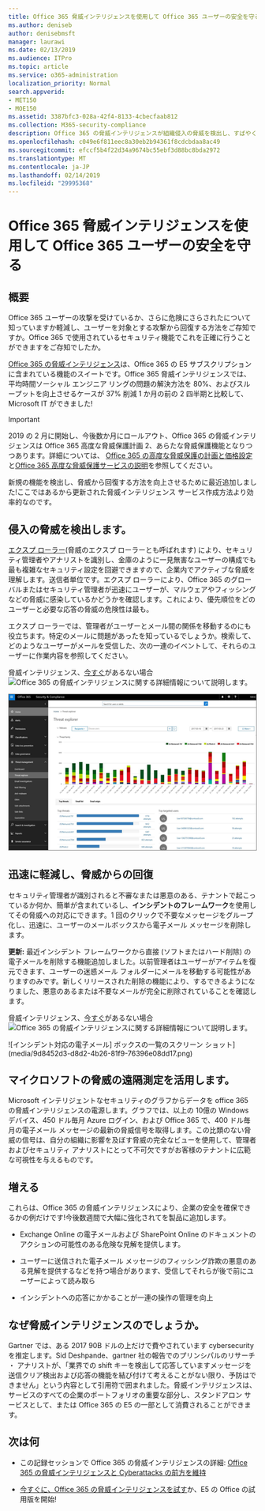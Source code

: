 ```yaml
---
title: Office 365 脅威インテリジェンスを使用して Office 365 ユーザーの安全を守る
ms.author: deniseb
author: denisebmsft
manager: laurawi
ms.date: 02/13/2019
ms.audience: ITPro
ms.topic: article
ms.service: o365-administration
localization_priority: Normal
search.appverid:
- MET150
- MOE150
ms.assetid: 3387bfc3-028a-42f4-8133-4cbecfaab812
ms.collection: M365-security-compliance
description: Office 365 の脅威インテリジェンスが組織侵入の脅威を検出し、すばやくを軽減し、脅威から回復を支援する方法について説明します。
ms.openlocfilehash: c049e6f811eec8a30eb2b94361f8cdcbdaa8ac49
ms.sourcegitcommit: efccf5b4f22d34a9674bc55ebf3d88bc8bda2972
ms.translationtype: MT
ms.contentlocale: ja-JP
ms.lasthandoff: 02/14/2019
ms.locfileid: "29995368"
---
```

# <a name="keep-your-office-365-users-safe-with-office-365-threat-intelligence"></a>Office 365 脅威インテリジェンスを使用して Office 365 ユーザーの安全を守る

## <a name="overview"></a>概要

Office 365 ユーザーの攻撃を受けているか、さらに危険にさらされたについて知っていますか軽減し、ユーザーを対象とする攻撃から回復する方法をご存知ですか。Office 365 で使用されているセキュリティ機能でこれを正確に行うことができますをご存知でしたか。 
  
[Office 365 の脅威インテリジェンス](office-365-ti.md)は、Office 365 の E5 サブスクリプションに含まれている機能のスイートです。Office 365 脅威インテリジェンスでは、平均時間ソーシャル エンジニア リングの問題の解決方法を 80%、およびスループットを向上させるケースが 37% 削減 1 か月の前の 2 四半期と比較して、Microsoft IT ができました! 

> [!IMPORTANT]
> 2019 の 2 月に開始し、今後数か月にロールアウト、Office 365 の脅威インテリジェンスは Office 365 高度な脅威保護計画 2、あらたな脅威保護機能となりつつあります。詳細については、 [Office 365 の高度な脅威保護の計画と価格設定](https://products.office.com/exchange/advance-threat-protection)と[Office 365 高度な脅威保護サービスの説明](https://docs.microsoft.com/office365/servicedescriptions/office-365-advanced-threat-protection-service-description)を参照してください。
  
新規の機能を検出し、脅威から回復する方法を向上させるために最近追加しました!ここではあるから更新された脅威インテリジェンス サービス作成方法より効率的なのです。
  
## <a name="detect-intrusions-and-threats"></a>侵入の脅威を検出します。

[エクスプ ローラー](use-explorer-in-security-and-compliance.md)(脅威のエクスプ ローラーとも呼ばれます) により、セキュリティ管理者やアナリストを識別し、金庫のように一見無害なユーザーの構成でも最も複雑なセキュリティ設定を回避できますので、企業内でアクティブな脅威を理解します。送信者単位です。エクスプ ローラーにより、Office 365 のグローバルまたはセキュリティ管理者が迅速にユーザーが、マルウェアやフィッシングなどの脅威に感染しているかどうかを確認します。これにより、優先順位をどのユーザーと必要な応答の脅威の危険性は最も。 
  
エクスプ ローラーでは、管理者がユーザーとメール間の関係を移動するのにも役立ちます。特定のメールに問題があったを知っているでしょうか。検索して、どのようなユーザーがメールを受信した、次の一連のイベントして、それらのユーザーに作業内容を参照してください。

脅威インテリジェンス、[今すぐ](https://aka.ms/tryo365threatintel3)があるない場合![Office 365 の脅威インテリジェンスに関する詳細情報について説明](https://aka.ms/readmoreabouto365threatintel)します。
  
![マルウェア ファミリによって色分けされている、Office 365 で脅威のエクスプ ローラーのスクリーン ショット](media/591338dd-252a-437d-b5f2-87aa42e74b0c.png)
  
## <a name="quickly-mitigate-and-recover-from-threats"></a>迅速に軽減し、脅威からの回復

セキュリティ管理者が識別されると不審なまたは悪意のある、テナントで起こっているか何か、簡単が含まれているし、**インシデントのフレームワーク**を使用してその脅威への対応にできます。1 回のクリックで不要なメッセージをグループ化し、迅速に、ユーザーのメールボックスから電子メール メッセージを削除します。 
  
 **更新:** 最近インシデント フレームワークから直接 (ソフトまたはハード削除) の電子メールを削除する機能追加しました。以前管理者はユーザーがアイテムを復元できます、ユーザーの迷惑メール フォルダーにメールを移動する可能性がありますのみです。新しくリリースされた削除の機能により、するできるようになりました、悪意のあるまたは不要なメールが完全に削除されていることを確認します。 
  
脅威インテリジェンス、[今すぐ](https://aka.ms/tryo365threatintel3)があるない場合![Office 365 の脅威インテリジェンスに関する詳細情報について説明](https://aka.ms/readmoreabouto365threatintel)します。
  
![インシデント対応の電子メール] ボックスの一覧のスクリーン ショット](media/9d8452d3-d8d2-4b26-81f9-76396e08dd17.png)
  
## <a name="leverage-the-threat-telemetry-of-microsoft"></a>マイクロソフトの脅威の遠隔測定を活用します。

Microsoft インテリジェントなセキュリティのグラフからデータを office 365 の脅威インテリジェンスの電源します。グラフでは、以上の 10億の Windows デバイス、450 ドル毎月 Azure ログイン、および Office 365 で、400 ドル毎月の電子メール メッセージの最新の脅威信号を取得します。この比類のない脅威の信号は、自分の組織に影響を及ぼす脅威の完全なビューを使用して、管理者およびセキュリティ アナリストにとって不可欠ですがお客様のテナントに広範な可視性を与えるものです。 
  
## <a name="more-to-come"></a>増える

これらは、Office 365 の脅威インテリジェンスにより、企業の安全を確保できるかの例だけです!今後数週間で大幅に強化されてを製品に追加します。
  
- Exchange Online の電子メールおよび SharePoint Online のドキュメントのアクションの可能性のある危険な見解を提供します。
    
- ユーザーに送信された電子メール メッセージのフィッシング詐欺の悪意のある見解を提供するなどを持つ場合があります、受信してそれらが後で前にユーザーによって読み取ら
    
- インシデントへの応答にかかることが一連の操作の管理を向上
    
## <a name="why-threat-intelligence"></a>なぜ脅威インテリジェンスのでしょうか。

Gartner では、ある 2017 90B ドルの上だけで費やされています cybersecurity を推定します。Sid Deshpande、gartner 社の報告でのプリンシパルのリサーチ ・ アナリストが、「業界での shift キーを検出して応答していますメッセージを送信クリア検出および応答の機能を結び付けて考えることがない限り、予防はできません」という内容として引用符で囲まれました。脅威インテリジェンスは、サービスのすべての企業のポートフォリオの重要な部分し、スタンドアロン サービスとして、または Office 365 の E5 の一部として消費されることができます。
  
## <a name="whats-next"></a>次は何

- この記録セッションで Office 365 の脅威インテリジェンスの詳細: [Office 365 の脅威インテリジェンスと Cyberattacks の前方を維持](https://myignite.microsoft.com/videos/53723)
    
- [今すぐに、Office 365 の脅威インテリジェンスを試す](https://aka.ms/tryo365threatintel3)か、E5 の Office の試用版を開始! 
    

